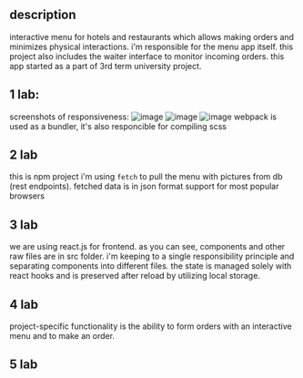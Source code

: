 ## description
interactive menu for hotels and restaurants which allows making orders and minimizes physical interactions.
i'm responsible for the menu app itself. this project also includes the waiter interface to monitor incoming orders. this app started as a part of 3rd term university project.

## 1 lab:
screenshots of responsiveness:
![image](https://user-images.githubusercontent.com/49121161/109878523-13ceac80-7c7d-11eb-94e8-a52f9ea156fd.png)
![image](https://user-images.githubusercontent.com/49121161/109878584-221cc880-7c7d-11eb-95ae-ffe5912e534f.png)
![image](https://user-images.githubusercontent.com/49121161/109878621-2f39b780-7c7d-11eb-9987-1e31f782fe0e.png)
webpack is used as a bundler, it's also responcible for compiling scss

## 2 lab
this is npm project
i'm using `fetch` to pull the menu with pictures from db (rest endpoints).
fetched data is in json format
support for most popular browsers

## 3 lab
we are using react.js for frontend. as you can see, components and other raw files are in src folder. i'm keeping to a single responsibility principle and separating components into different files. the state is managed solely with react hooks and is preserved after reload by utilizing local storage.

## 4 lab
project-specific functionality is the ability to form orders with an interactive menu and to make an order.

## 5 lab
